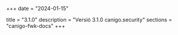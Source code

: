 +++
date        = "2024-01-15"
 
title       = "3.1.0" 
description = "Versió 3.1.0 canigo.security"
sections    = "canigo-fwk-docs"
+++
